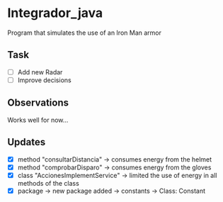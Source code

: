 # Integrador_java
Program that simulates the use of an Iron Man armor
## Task
- [ ] Add new Radar
- [ ] Improve decisions
## Observations
Works well for now...
## Updates
- [X] method "consultarDistancia" -> consumes energy from the helmet
- [x] method "comprobarDisparo" ->  consumes energy from the gloves
- [x] class "AccionesImplementService" -> limited the use of energy in all methods of the class
- [x] package -> new package added -> constants -> Class: Constant
